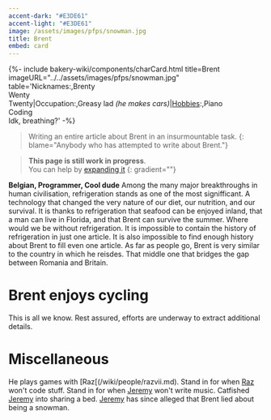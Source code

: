 ```yaml
---
accent-dark: "#E3DE61"
accent-light: "#E3DE61"
image: /assets/images/pfps/snowman.jpg
title: Brent
embed: card
---
```


{%- include bakery-wiki/components/charCard.html title=Brent imageURL="../../assets/images/pfps/snowman.jpg" table='Nicknames:,Brenty<br>Wenty<br>Twenty|Occupation:,Greasy lad <em>(he makes cars)</em>|<a href="#Hobbies">Hobbies</a>:,Piano<br>Coding<br>Idk, breathing?' -%}

> Writing an entire article about Brent in an insurmountable task.
{: blame="Anybody who has attempted to write about Brent."}

> **This page is still work in progress**.  
> You can help by [expanding it](https://github.com/razvii22/Bakery-Wiki/edit/main/wiki/people/jeremy.md)
{: gradient=""}

**Belgian, Programmer, Cool dude**
Among the many major breakthroughs in human civilisation, refrigeration stands as one of the most signifficant. A technology that changed the very nature of our diet, our nutrition, and our survival. It is thanks to refrigeration that seafood can be enjoyed inland, that a man can live in Florida, and that Brent can survive the summer. Where would we be without refrigeration.
It is impossible to contain the history of refrigeration in just one article.
It is also impossible to find enough history about Brent to fill even one article.
As far as people go, Brent is very similar to the country in which he reisdes. That middle one that bridges the gap between Romania and Britain.

# Brent enjoys cycling
This is all we know. Rest assured, efforts are underway to extract additional details.

# Miscellaneous
He plays games with [Raz[(/wiki/people/razvii.md).
Stand in for when [Raz](/wiki/people/razvii.md) won't code stuff.
Stand in for when [Jeremy](/wiki/people/jeremy.md) won't write music.
Catfished [Jeremy](/wiki/people/jeremy.md) into sharing a bed. [Jeremy](/wiki/people/jeremy.md) has since alleged that Brent lied about being a snowman.
